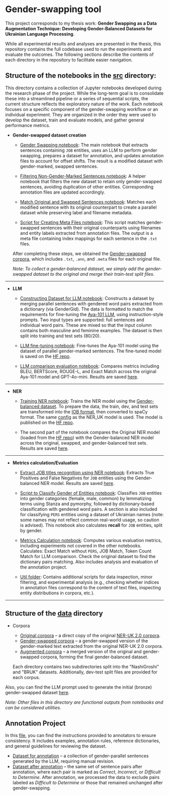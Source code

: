 # Gender-swapping tool


This project corresponds to my thesis work: <b>Gender Swapping as a Data Augmentation Technique: Developing Gender-Balanced Datasets for Ukrainian Language Processing</b>.

While all experimental results and analyses are presented in the thesis, this repository contains the full codebase used to run the experiments and evaluate the outcomes. The following sections describe the contents of each directory in the repository to facilitate easier navigation.


## Structure of the notebooks in the [src](src) directory:

This directory contains a collection of Jupyter notebooks developed during the research phase of the project. While the long-term goal is to consolidate these into a streamlined pipeline or a series of sequential scripts, the current structure reflects the exploratory nature of the work. Each notebook focuses on a specific component of the gender-swapping workflow or an individual experiment. They are organized in the order they were used to develop the dataset, train and evaluate models, and gather general performance metrics.


- <b>Gender-swapped dataset creation</b>

    - [Gender Swapping notebook](src/1_gender_swapping.ipynb): The main notebook that extracts sentences containing `JOB` entities, uses an LLM to perform gender swapping, prepares a dataset for annotation, and updates annotation files to account for offset shifts. The result is a modified dataset with gender-marked, swapped sentences.

    - [Filtering Non-Gender-Marked Sentences notebook](src/2_remove_not_swapped_sentence_from_the_text.ipynb): A helper notebook that filters the new dataset to retain only gender-swapped sentences, avoiding duplication of other entities. Corresponding annotation files are updated accordingly.

    - [Match Original and Swapped Sentences notebook](src/3_match_swapped_dataset_with_original_by_sentences.ipynb): Matches each modified sentence with its original counterpart to create a parallel dataset while preserving label and filename metadata.

    - [Script for Creating Meta Files notebook](src/4_creation_of_meta_files.ipynb): This script matches gender-swapped sentences with their original counterparts using filenames and entity labels extracted from annotation files. The output is a meta file containing index mappings for each sentence in the `.txt` files.

    After completing these steps, we obtained the [Gender-swapped corpora](data/v2.0-swapped), which includes `.txt`, `.ann`, and `.meta` files for each original file.


    *Note: To collect a gender-balanced dataset, we simply add the gender-swapped dataset to the original and merge their train-test split files.*

---

- <b>LLM</b>

    - [Constructing Dataset for LLM notebook](src/5_creation_of_parallel_dataset_for_llm.ipynb): Constructs a dataset by merging parallel sentences with gendered word pairs extracted from a dictionary (via GenderGid). The data is formatted to match the requirements for fine-tuning the [Aya-101 LLM](https://huggingface.co/CohereLabs/aya-101), using instruction-style prompts. Two input types are supported: full sentences and individual word pairs. These are mixed so that the input column contains both masculine and feminine examples. The dataset is then split into training and test sets (80/20).

    - [LLM fine-tuning notebook](src/ner_and_llm_models/train_llm_aya-101.ipynb): Fine-tunes the Aya-101 model using the dataset of parallel gender-marked sentences. The fine-tuned model is saved on the [HF repo](https://huggingface.co/linndfors/uk-gender-swapper-aya-101).

    - [LLM comparison evaluation notebook](src/ner_and_llm_models/eval_llm_aya-101.ipynb): Compares metrics including BLEU, BERTScore, ROUGE-L, and Exact Match across the original Aya-101 model and GPT-4o-mini. Results are saved [here](data/results_of_evaluation/LLM_models_comparisson).

---

- <b>NER</b>

    - [Training NER notebook](src/ner_and_llm_models/train_NER.ipynb): Trains the NER model using the [Gender-balanced dataset](data/v2.0-balanced). To prepare the data, the train, dev, and test sets are transformed into the [IOB format](data/iob_format/balanced_iob_format), then converted to spaCy format. The same [config](src/ner_and_llm_models/config.cfg) as the NER_UK model is used. The model is published on the [HF repo](https://huggingface.co/linndfors/uk_ner_gender-balanced).

    - The second part of the notebook compares the Original NER model (loaded from the [HF repo](https://huggingface.co/dchaplinsky/uk_ner_web_trf_13class)) with the Gender-balanced NER model across the original, swapped, and gender-balanced test sets. Results are saved [here](data/results_of_evaluation/NER_evaluation_results).


---

- <b>Metrics calculation/Evaluation</b>

    - [Extract JOB titles recognition using NER notebook](src/ner_and_llm_models/ner_for_JOB_entities_accuracy.ipynb): Extracts True Positives and False Negatives for `JOB` entities using the Gender-balanced NER model. Results are saved [here](data/results_of_evaluation/NER_JOB_class_results).

    - [Script to Classify Gender of Entities notebook](src/gender_classification_for_entities.ipynb): Classifies `JOB` entities into gender categories (female, male, common) by lemmatizing terms using Stanza and pymorphy, followed by dictionary-based classification with gendered word pairs. A section is also included for classifying `PERS` entities using a dataset of Ukrainian names (note: some names may not reflect common real-world usage, so caution is advised). This notebook also calculates <b>recall</b> for `JOB` entities, split by gender.

    - [Metrics Calculation notebook](src/metrics.ipynb): Computes various evaluation metrics, including experiments not covered in the other notebooks. Calculates: Exact Match without `PERS`, JOB Match, Token Count Match for LLM comparison. Check the original dataset to find the dictionary pairs matching. Also includes analysis and evaluation of the annotation project.

    - [Util folder](./src/util): Contains additional scripts for data inspection, minor filtering, and experimental analysis (e.g., checking whether indices in annotation files correspond to the content of text files, inspecting entity distributions in corpora, etc.).

----

## Structure of the [data](data) directory

- Corpora

    - [Original corpora](data/v2.0) – a direct copy of the original [NER-UK 2.0 corpora](https://github.com/lang-uk/ner-uk/tree/master/v2.0).
    - [Gender-swapped corpora](data/v2.0-swapped) – a gender-swapped version of the gender-marked text extracted from the original NER-UK 2.0 corpora.
    - [Augmented corpora](data/v2.0-balanced) – a merged version of the original and gender-swapped corpora, forming the final gender-balanced dataset.

    Each directory contains two subdirectories split into the "NashiGroshi" and "BRUK" datasets. Additionally, dev-test split files are provided for each corpus.

Also, you can find the LLM prompt used to generate the initial (bronze) gender-swapped dataset [here](data/prompt.txt).

*Note: Other files in this directory are functional outputs from notebooks and can be considered utilities.*

## Annotation Project

In this [file](annotation_project/annotation_instruction.txt), you can find the instructions provided to annotators to ensure consistency. It includes examples, annotation rules, reference dictionaries, and general guidelines for reviewing the dataset.

- [Dataset for annotation](annotation_project/sentences_for_annotation) – a collection of gender-parallel sentences generated by the LLM, requiring manual revision.
- [Dataset after annotation](annotation_project/sentences_after_annotation) – the same set of sentence pairs after annotation, where each pair is marked as *Correct*, *Incorrect*, or *Difficult to Determine*. After annotation, we processed the data to exclude pairs labeled as *Difficult to Determine* or those that remained unchanged after gender-swapping.

